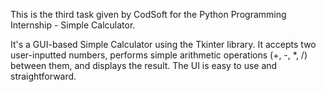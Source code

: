 This is the third task given by CodSoft for the Python Programming Internship - Simple Calculator.

It's a GUI-based Simple Calculator using the Tkinter library. It accepts two user-inputted numbers, performs simple arithmetic operations (+, -, *, /) between them, and displays the result. The UI is easy to use and straightforward.
